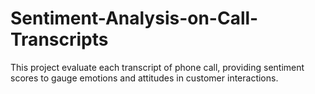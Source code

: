 # Sentiment-Analysis-on-Call-Transcripts
This project evaluate each transcript of phone call, providing sentiment scores to gauge emotions and attitudes in customer interactions.
